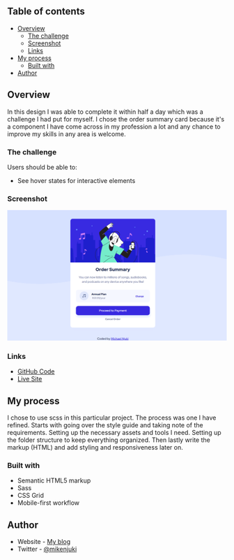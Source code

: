 ## Table of contents

- [Overview](#overview)
  - [The challenge](#the-challenge)
  - [Screenshot](#screenshot)
  - [Links](#links)
- [My process](#my-process)
  - [Built with](#built-with)
- [Author](#author)

## Overview

In this design I was able to complete it within half a day which was a challenge I had put for myself. I chose the order summary card because it's a component I have come across in my profession a lot and any chance to improve my skills in any area is welcome.

### The challenge

Users should be able to:

- See hover states for interactive elements

### Screenshot

![Implementation](./design/my-implementation.png)

### Links

- [GitHub Code](https://github.com/mikenjuki/Order-Summary-Component)
- [Live Site](https://mikenjuki.github.io/Order-Summary-Component/)

## My process

I chose to use scss in this particular project.
The process was one I have refined.
Starts with going over the style guide and taking note of the requirements.
Setting up the necessary assets and tools I need.
Setting up the folder structure to keep everything organized.
Then lastly write the markup (HTML) and add styling and responsiveness later on.

### Built with

- Semantic HTML5 markup
- Sass
- CSS Grid
- Mobile-first workflow

## Author

- Website - [My blog](https://blog.mikenjuki.com/)
- Twitter - [@mikenjuki](https://www.twitter.com/mikenjuki)
